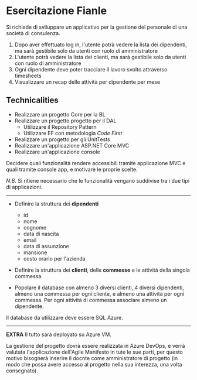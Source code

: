 # Esercitazione Fianle
Si richiede di sviluppare un applicativo per la gestione del personale di una societ&agrave; di consulenza.

1. Dopo aver effettuato log in, l'utente potr&agrave; vedere la lista dei dipendenti, ma sar&agrave; gestibile solo da utenti con ruolo di amministratore
2. L'utente potr&agrave; vedere la lista dei clienti, ma sar&agrave; gestibile solo da utenti con ruolo di amministratore
3. Ogni dipendente deve poter tracciare il lavoro svolto attraverso timesheets
4. Visualizzare un recap delle attivit&agrave; per dipendente per mese

## Technicalities
- Realizzare un progetto Core per la BL
- Realizzare un progetto progetto per il DAL
    - Utilizzare il Repository Pattern
    - Utilizzare EF con metodologia *Code First*
- Realizzare un progetto per gli UnitTests
- Realizzare un'applicazione ASP.NET Core MVC
- Realizzare un'applicazione console

Decidere quali funzionalit&agrave; rendere accessibili tramite applicazione MVC e quali tramite console app, e motivare le proprie scelte.

*N.B.* Si ritiene necessario che le funzionalit&agrave; vengano suddivise tra i due tipi di applicazioni.

---
- Definire la struttura dei **dipendenti** 
    - id
    - nome
    - cognome
    - data di nascita
    - email
    - data di assunzione
    - mansione
    - costo orario per l'azienda

- Definire la struttura dei **clienti**, delle **commesse** e le attivit&agrave; della singola commessa.

- Popolare il database con almeno 3 diversi clienti, 4 diversi dipendenti, almeno una commessa per ogni cliente, e almeno una attivit&agrave; per ogni commessa. Per ogni attivit&agrave; di commessa associare almeno un dipendente.

Il database da utilizzare deve essere SQL Azure.

---
**EXTRA**
Il tutto sar&agrave; deployato su Azure VM. 

La gestione del progetto dovr&agrave; essere realizzata in Azure DevOps, e verr&agrave; valutata l'applicazione dell'Agile Manifesto in tute le sue parti, per questo motivo bisogner&agrave; inserire il docnte come amministratore di progetto (in modo che possa avere accesso al progetto nella sua interezza, una volta consegnato).

